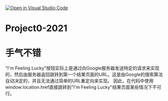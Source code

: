 [![Open in Visual Studio Code](https://classroom.github.com/assets/open-in-vscode-718a45dd9cf7e7f842a935f5ebbe5719a5e09af4491e668f4dbf3b35d5cca122.svg)](https://classroom.github.com/online_ide?assignment_repo_id=12744464&assignment_repo_type=AssignmentRepo)
# Project0-2021
# 手气不错
"I'm Feeling Lucky"按钮实际上是通过向Google服务器发送特定的请求来实现的，然后由服务器返回跳转到第一个结果页面的URL。这是由Google的搜索算法自动决定的，并且无法通过简单的URL重定向来实现。
因此，在代码中使用window.location.href直接跳转到"I'm Feeling Lucky"结果页面某些情况下不可行。

